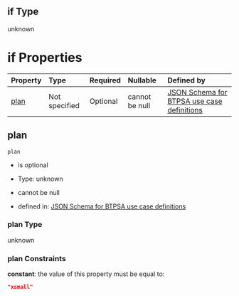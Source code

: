 ## if Type

unknown

# if Properties

| Property      | Type          | Required | Nullable       | Defined by                                                                                                                                                                                                                                  |
| :------------ | :------------ | :------- | :------------- | :------------------------------------------------------------------------------------------------------------------------------------------------------------------------------------------------------------------------------------------ |
| [plan](#plan) | Not specified | Optional | cannot be null | [JSON Schema for BTPSA use case definitions](btpsa-usecase-properties-services-items-allof-1-then-allof-79-then-allof-3-if-properties-plan.md "undefined#/properties/services/items/allOf/1/then/allOf/79/then/allOf/3/if/properties/plan") |

## plan



`plan`

*   is optional

*   Type: unknown

*   cannot be null

*   defined in: [JSON Schema for BTPSA use case definitions](btpsa-usecase-properties-services-items-allof-1-then-allof-79-then-allof-3-if-properties-plan.md "undefined#/properties/services/items/allOf/1/then/allOf/79/then/allOf/3/if/properties/plan")

### plan Type

unknown

### plan Constraints

**constant**: the value of this property must be equal to:

```json
"xsmall"
```

